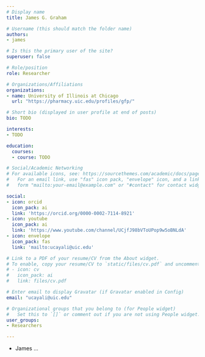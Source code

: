 ```yaml
---
# Display name
title: James G. Graham

# Username (this should match the folder name)
authors:
- james

# Is this the primary user of the site?
superuser: false

# Role/position
role: Researcher

# Organizations/Affiliations
organizations:
- name: University of Illinois at Chicago
  url: "https://pharmacy.uic.edu/profiles/gfp/"

# Short bio (displayed in user profile at end of posts)
bio: TODO

interests:
- TODO

education:
  courses:
  - course: TODO

# Social/Academic Networking
# For available icons, see: https://sourcethemes.com/academic/docs/page-builder/#icons
#   For an email link, use "fas" icon pack, "envelope" icon, and a link in the
#   form "mailto:your-email@example.com" or "#contact" for contact widget.

social:
- icon: orcid
  icon_pack: ai
  link: 'https://orcid.org/0000-0002-7114-8921'
- icon: youtube
  icon_pack: ai
  link: 'https://www.youtube.com/channel/UCjfJ98bVToUPop9w5oBNLdA'
- icon: envelope
  icon_pack: fas
  link: 'mailto:ucayali@uic.edu'

# Link to a PDF of your resume/CV from the About widget.
# To enable, copy your resume/CV to `static/files/cv.pdf` and uncomment the lines below.
# - icon: cv
#   icon_pack: ai
#   link: files/cv.pdf

# Enter email to display Gravatar (if Gravatar enabled in Config)
email: "ucayali@uic.edu"

# Organizational groups that you belong to (for People widget)
#   Set this to `[]` or comment out if you are not using People widget.
user_groups:
- Researchers

---
```


- James ...
